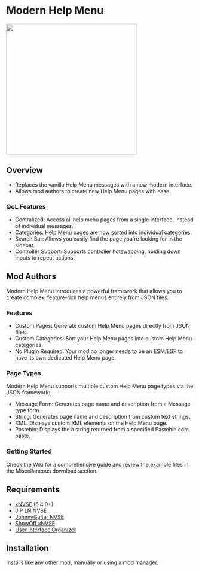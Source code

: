 # Modern Help Menu
<p align="left">
    <img height="350px" src="https://staticdelivery.nexusmods.com/mods/130/images/94135/94135-1759801129-909786007.png">
</p>

## Overview
- Replaces the vanilla Help Menu messages with a new modern interface.
- Allows mod authors to create new Help Menu pages with ease.

### QoL Features
- Centralized: Access all help menu pages from a single interface, instead of individual messages.
- Categories: Help Menu pages are now sorted into individual categories.
- Search Bar: Allows you easily find the page you're looking for in the sidebar.
- Controller Support: Supports controller hotswapping, holding down inputs to repeat actions.

## Mod Authors
Modern Help Menu introduces a powerful framework that allows you to create complex, feature-rich help menus entirely from JSON files.

### Features
- Custom Pages: Generate custom Help Menu pages directly from JSON files.
- Custom Categories: Sort your Help Menu pages into custom Help Menu categories.
- No Plugin Required: Your mod no longer needs to be an ESM/ESP to have its own dedicated Help Menu page.

### Page Types
Modern Help Menu supports multiple custom Help Menu page types via the JSON framework:
- Message Form: Generates page name and description from a Message type form.
- String: Generates page name and description from custom text strings.
- XML: Displays custom XML elements on the Help Menu page.
- Pastebin: Displays the a string returned from a specified Pastebin.com paste.

### Getting Started
Check the Wiki for a comprehensive guide and review the example files in the Miscellaneous download section.

## Requirements
- [xNVSE](https://www.nexusmods.com/newvegas/mods/67883) (6.4.0+)
- [JIP LN NVSE](https://www.nexusmods.com/newvegas/mods/58277)
- [JohnnyGuitar NVSE](https://www.nexusmods.com/newvegas/mods/66927)
- [ShowOff xNVSE](https://www.nexusmods.com/newvegas/mods/72541)
- [User Interface Organizer](https://www.nexusmods.com/newvegas/mods/57174)

## Installation
Installs like any other mod, manually or using a mod manager.
